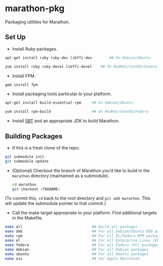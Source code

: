 marathon-pkg
============

Packaging utilities for Marathon.


Set Up
------
* Install Ruby packages.

```bash
apt-get install ruby ruby-dev libffi-dev        ## On Debian/Ubuntu
```

```bash
yum install ruby ruby-devel libffi-devel	## On RedHat/CentOS/Fedora
```

* Install FPM.

```bash
gem install fpm
```

* Install packaging tools particular to your platform.

```bash
apt-get install build-essential rpm		## On Debian/Ubuntu
```

```bash
yum install rpm-build                   ## On RedHat/CentOS/Fedora
```

* Install [SBT](http://www.scala-sbt.org/release/tutorial/Installing-sbt-on-Linux.html) and an appropriate JDK to build Marathon.

Building Packages
-----------------
* If this is a fresh clone of the repo:

```bash
git submodule init
git submodule update
```

* (Optional) Checkout the branch of Marathon you'd like to build in the
  `marathon` directory (maintained as a submodule).

  ```bash
  cd marathon
  git checkout <TAGNAME>
  ```
(To commit this, `cd` back to the root directory and `git add marathon`. This will update the submodule pointer to that commit.)

* Call the make target appropriate to your platform. Find additional targets in the Makefile.

```bash
make all                                ## Build all packages
make deb                                ## For all Debian/Ubuntu DEB packages
make rpm                                ## For all EL/Fedora RPM packages
make el                                 ## For all Enterprise Linux (EL) packages
make fedora                             ## For all Fedora (FC) packages
make debian                             ## For all Debian packages
make ubuntu                             ## For all Ubuntu packages
make osx                                ## For Apple Macintosh
```
